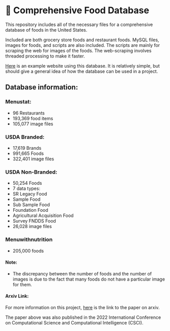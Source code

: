 # :pizza: Comprehensive Food Database
This repository includes all of the necessary files for a comprehensive database of foods in the United States. 

Included are both grocery store foods and restaurant foods. MySQL files, images for foods, and scripts are also included. The scripts are mainly for scraping the web for images of the foods. The web-scraping involves threaded processing to make it faster.

[Here](https://github.com/lxaw/UofSCSWITCHStudy) is an example website using this database. It is relatively simple, but should give a general idea of how the database can be used in a project.

## Database information:

### Menustat:
- 96 Restaurants
- 193,369 food items
- 105,077 image files
### USDA Branded:
- 17,619 Brands
- 991,665 Foods
- 322,401 image files
### USDA Non-Branded:
- 50,254 Foods
- 7 data types:
-  SR Legacy Food
-   Sample Food
-   Sub Sample Food
-   Foundation Food
-   Agricultural Acquisition Food
-   Survey FNDDS Food
- 26,028 image files
### Menuwithnutrition
- 205,000 foods

#### Note: 
- The discrepancy between the number of foods and the number of images is due to the fact that many foods do not have a particular image for them.

#### Arxiv Link:
For more information on this project, [here](https://arxiv.org/abs/2301.10649) is the link to the paper on arxiv.

The paper above was also published in the 2022 International Conference on Computational Science and Computational Intelligence (CSCI).
